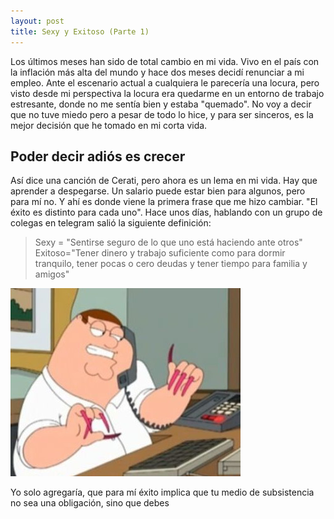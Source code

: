 ```yaml
---
layout: post
title: Sexy y Exitoso (Parte 1)
---
```


Los últimos meses han sido de total cambio en mi vida. Vivo en el país
con la inflación más alta del mundo y hace dos meses decidí renunciar a mi empleo. 
Ante el escenario actual a cualquiera le parecería una locura, pero visto desde mi perspectiva
la locura era quedarme en un entorno de trabajo estresante, donde no me sentía bien y estaba "quemado".
No voy a decir que no tuve miedo pero a pesar de todo lo hice, y para ser sinceros, es la mejor decisión que he tomado en mi corta vida. 

## Poder decir adiós es crecer 

Así dice una canción de Cerati, pero ahora es un lema en mi vida. Hay que aprender a despegarse. 
Un salario puede estar bien para algunos, pero para mí no. Y ahí es donde viene la primera
frase que me hizo cambiar. "El éxito es distinto para cada uno". Hace unos días, hablando con un grupo de colegas en telegram salió la siguiente definición:

> Sexy = "Sentirse seguro de lo que uno está haciendo ante otros" 
> Exitoso="Tener dinero y trabajo suficiente como para dormir tranquilo, tener pocas o cero deudas y tener tiempo para familia y amigos"

![image](/images/father-nails.jpg "Feeling like this")

Yo solo agregaría, que para mí éxito implica que tu medio de subsistencia no sea una obligación, sino que
debes

